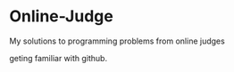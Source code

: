 # Online-Judge
My solutions to programming problems from online judges

geting familiar with github.

